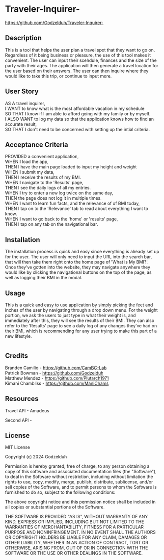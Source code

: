 # Traveler-Inquirer-

https://github.com/Godzelduh/Traveler-Inquirer-

## Description 

This is a tool that helps the user plan a travel spot that they want to go on.
Regardless of it being business or pleasure, the use of this tool makes it convenient.
The user can input their scehdule, finances and the size of the party with their ages.
The application will then generate a travel location for the user based on their answers.
The user can then inquire where they would like to take this trip, or continue to input more.

## User Story

AS A travel inquirer, 
<br>
I WANT to know what is the most affordable vacation in my schedule 
<br>
SO THAT I know if I am able to afford going with my family or by myself.
<br>
I ALSO WANT to log my data so that the application knows how to find an accurate result, 
<br>
SO THAT I don't need to be concerned with setting up the intial criteria.
<br>

## Acceptance Criteria 

PROVIDED a convenient application, 
<br>
WHEN I load the app, 
<br>
THEN I have the main page loaded to input my height and weight
<br>
WHEN I submit my data,
<br>
THEN I receive the results of my BMI.
<br>
WHEN I navigate to the 'Results' page,
<br>
THEN I see the daily logs of all my entries.
<br>
WHEN I try to enter a new log twice on the same day, 
<br>
THEN the page does not log it in multiple times.
<br>
WHEN I want to learn fun facts, and the relevance of of BMI today, 
<br>
THEN I tap on to the 'Relevance' tab to read about everything I want to know. 
<br>
WHEN I want to go back to the 'home' or 'results' page,
<br>
THEN I tap on any tab on the navigational bar.
<br>

## Installation 

The installation process is quick and easy since everything is already set up for the user. The user will only need to input the URL into the search bar, that will then take them right onto the home page of 'What is My BMI?'. Once they've gotten into the website, they may navigate anywhere they would like by clicking the navigational buttons on the top of the page, as well as logging their BMI in the modal. 

## Usage 

This is a quick and easy to use application by simply picking the feet and inches of the user by navigating through a drop down menu. 
For the weight portion, we ask the users to just type in what their weight is, and immediately after this, they will see the results of their BMI.
They can also refer to the 'Results' page to see a daily log of any changes they've had on their BMI, which is recommending for any user trying to make this part of a new lifestyle.

<img>

## Credits

Branden Camilio - https://github.com/CamBC-Lab 
<br>
Patrick Bowman - https://github.com/Godzelduh
<br>
Matthew Mendez - https://github.com/Plutarch1971 
<br> 
Kimani Chambliss - https://github.com/ManiChams 

## Resources 

Travel API - Amadeus 

Second API -

## License

MIT License

Copyright (c) 2024 Godzelduh

Permission is hereby granted, free of charge, to any person obtaining a copy
of this software and associated documentation files (the "Software"), to deal
in the Software without restriction, including without limitation the rights
to use, copy, modify, merge, publish, distribute, sublicense, and/or sell
copies of the Software, and to permit persons to whom the Software is
furnished to do so, subject to the following conditions:

The above copyright notice and this permission notice shall be included in all
copies or substantial portions of the Software.

THE SOFTWARE IS PROVIDED "AS IS", WITHOUT WARRANTY OF ANY KIND, EXPRESS OR
IMPLIED, INCLUDING BUT NOT LIMITED TO THE WARRANTIES OF MERCHANTABILITY,
FITNESS FOR A PARTICULAR PURPOSE AND NONINFRINGEMENT. IN NO EVENT SHALL THE
AUTHORS OR COPYRIGHT HOLDERS BE LIABLE FOR ANY CLAIM, DAMAGES OR OTHER
LIABILITY, WHETHER IN AN ACTION OF CONTRACT, TORT OR OTHERWISE, ARISING FROM,
OUT OF OR IN CONNECTION WITH THE SOFTWARE OR THE USE OR OTHER DEALINGS IN THE
SOFTWARE.
